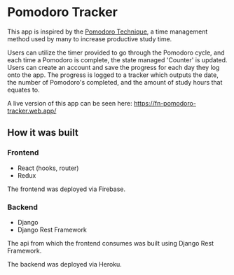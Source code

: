 # Pomodoro Tracker
This app is inspired by the [Pomodoro Technique](https://en.wikipedia.org/wiki/Pomodoro_Technique), a time management method used by many to increase productive study time.

Users can utilize the timer provided to go through the Pomodoro cycle, and each time a Pomodoro is complete, the state managed 'Counter' is updated. Users can create an account and save the progress for each day they log onto the app. The progress is logged to a tracker which outputs the date, the number of Pomodoro's completed, and the amount of study hours that equates to. 

A live version of this app can be seen here: https://fn-pomodoro-tracker.web.app/

## How it was built
### Frontend
- React (hooks, router)
- Redux

The frontend was deployed via Firebase.

### Backend
- Django
- Django Rest Framework

The api from which the frontend consumes was built using Django Rest Framework.

The backend was deployed via Heroku.
